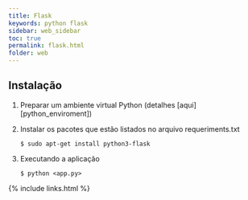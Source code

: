 ```yaml
---
title: Flask
keywords: python flask
sidebar: web_sidebar
toc: true
permalink: flask.html
folder: web
---
```


## Instalação 

1. Preparar um ambiente virtual Python (detalhes [aqui][python_enviroment])

2. Instalar os pacotes que estão listados no arquivo requeriments.txt


    ```shell
    $ sudo apt-get install python3-flask
    ````
    
3. Executando a aplicação
 
    ```shell
    $ python <app.py>
    ```
{% include links.html %}
